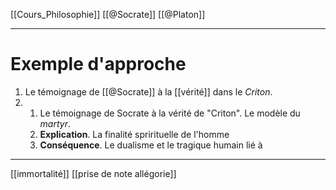 [[Cours_Philosophie]] [[@Socrate]] [[@Platon]]

---
# Exemple d'approche
1. Le témoignage de [[@Socrate]] à la [[vérité]] dans le *Criton*. 
2. 1. Le témoignage de Socrate à la vérité de "Criton". Le modèle du *martyr*.
	2. **Explication**. La finalité sprirituelle de l'homme
	3. **Conséquence**. Le dualisme et le tragique humain
lié à
---
[[immortalité]]
[[prise de note allégorie]]